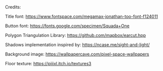 Credits:

Title font: https://www.fontspace.com/megamax-jonathan-too-font-f124011

Button font: https://fonts.google.com/specimen/Squada+One

Polygon Triangulation Library: https://github.com/mapbox/earcut.hpp

Shadows implementation inspired by: https://ncase.me/sight-and-light/

Background image: https://wallpapercave.com/pixel-space-wallpapers

Floor texture: https://piiixl.itch.io/textures3
